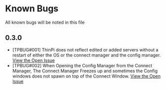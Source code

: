 # Known Bugs

All known bugs will be noted in this file

## 0.3.0

- [TPBUG#001] ThinPi does not reflect edited or added servers without a restart of either the OS or the connect manager and the config manager. [View the Open Issue](https://github.com/kmendell/thinpi/issues/2)
- [TPBUG#002] When Opening the Config Manager from the Connect Manager, The Connect Manager Freezes up and sometimes the Config windows does not spawn on top of the Connect Window. [View the Open Issue](https://github.com/kmendell/thinpi/issues/3)

